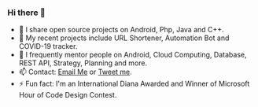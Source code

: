 ### Hi there 👋

- 🔭 I share open source projects on Android, Php, Java and C++.
- 🌱 My recent projects include URL Shortener, Automation Bot and COVID-19 tracker.
- 💬 I frequently mentor people on Android, Cloud Computing, Database, REST API, Strategy, Planning and more.
- 📫 Contact: [Email Me](mailto:speakwithbasu@gmail.com) or [Tweet me](https://twitter.com/speakwithbasu).
- ⚡ Fun fact: I'm an International Diana Awarded and Winner of Microsoft Hour of Code Design Contest.
